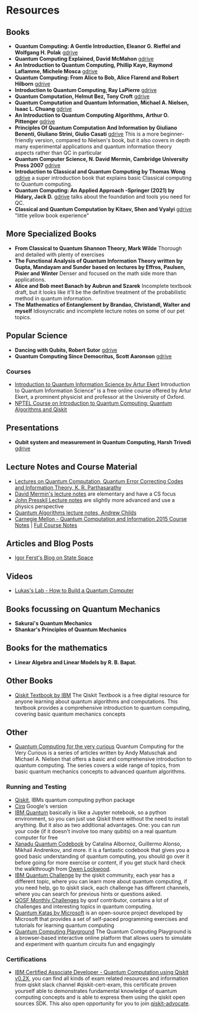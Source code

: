 # Resources

## Books
* **Quantum Computing: A Gentle Introduction, Eleanor G. Rieffel and Wolfgang H. Polak** [gdrive](https://drive.google.com/file/d/11I6w6WlGISlnUawouQzLZCT5r_DFQdpl/view?usp=drive_link)
* **Quantum Computing Explained, David McMahon** [gdrive](https://drive.google.com/file/d/1MfQkNf7F_SKvthIoWRu0Z6WXzWPf2e09/view?usp=drive_link)
* **An Introduction to Quantum Computing, Phillip Kaye, Raymond Laflamme, Michele Mosca** [gdrive](https://drive.google.com/file/d/1bThjMp9Ia796H3Zpwge5FpymBaKGsUfH/view?usp=drive_link)
* **Quantum Computing: From Alice to Bob, Alice Flarend and Robert Hilborn** [gdrive](https://drive.google.com/file/d/1BGsw5h7frncfrsQ9ZJQdfbR0a919623-/view?usp=drive_link)
* **Introduction to Quantum Computing, Ray LaPierre** [gdrive](https://drive.google.com/file/d/1fQSs4b_kv1JTULjYOag6nIUZh2O8XZY4/view?usp=drive_link)
* **Quantum Computation, Helmut Bez, Tony Croft** [gdrive](https://drive.google.com/file/d/13q01a5_762HS5-k01gNdbzUWhPYOHeLn/view?usp=drive_link)
* **Quantum Computation and Quantum Information, Michael A. Nielsen, Isaac L. Chuang** [gdrive](https://drive.google.com/file/d/19sczt6sHbE9Kdokkk6653lphdDkzTvHM/view?usp=drive_link)
* **An Introduction to Quantum Computing Algorithms, Arthur O. Pittenger** [gdrive](https://drive.google.com/file/d/1B3HScVBFhsVGjgIJtIo-cpvf5unQlpbb/view?usp=drive_link)
* **Principles Of Quantum Computation And Information by Giuliano Benenti, Giuliano Strini, Giulio Casati** [gdrive](https://drive.google.com/file/d/1rw_7z9fPHqUHMceGHSnojIlQQlHwmHi0/view?usp=drive_link) This is a more beginner-friendly version, compared to Nielsen's book, but it also covers in depth many experimental applications and quantum information theory aspects rather than QC in particular
* **Quantum Computer Science, N. David Mermin, Cambridge University Press 2007** [gdrive](https://drive.google.com/file/d/110YqOICSQmQOrqHZC68iwz3zr8u316tZ/view?usp=drive_link)
* **Introduction to Classical and Quantum Computing by Thomas Wong** [gdrive](https://drive.google.com/file/d/1CCZoKao3bLZak_A_RWvZq5nhcBhId1Bn/view?usp=drive_link)  a super introduction book that explains basic Classical computing to Quantum computing.
* **Quantum Computing: An Applied Approach -Springer (2021) by Hidary, Jack D.** [gdrive](https://drive.google.com/file/d/1itsLK62K6EoZauyMlxrrghFMCrTSZn-G/view?usp=drive_link) talks about the foundation and tools you need for QC.
* **Classical and Quantum Computation by Kitaev, Shen and Vyalyi** [gdrive](https://drive.google.com/file/d/1nXKgPD0-GjEkJ_PQ6vsn5HHEACy2WBOT/view?usp=drive_link) "little yellow book experience"

## More Specialized Books
* **From Classical to Quantum Shannon Theory, Mark Wilde** Thorough and detailed with plenty of exercises
* **The Functional Analysis of Quantum Information Theory written by Gupta, Mandayam and Sunder based on lectures by Effros, Paulsen, Pisier and Winter** Denser and focused on the math side more than applications.
* **Alice and Bob meet Banach by Aubrun and Szarek** Incomplete textbook draft, but it looks like it'll be the definitive treatment of the probabilistic method in quantum information.
* **The Mathematics of Entanglement by Brandao, Christandl, Walter and myself** Idiosyncratic and incomplete lecture notes on some of our pet topics.

## Popular Science
* **Dancing with Qubits, Robert Sutor** [gdrive](https://drive.google.com/file/d/1T9Iw5vR8IKcT21suxGx7q-K4Iy_x5Wyx/view?usp=drive_link)
* **Quantum Computing Since Democritus, Scott Aaronson** [gdrive](https://drive.google.com/file/d/1MNHmFXQ-Fq1hFREg1PzlEOml8z1R6KyI/view?usp=drive_link)

### Courses

* [Introduction to Quantum Information Science by Artur Ekert](https://www.arturekert.org/iqis) Introduction to Quantum Information Science” is a free online course offered by Artur Ekert, a prominent physicist and professor at the University of Oxford. 
* [NPTEL Course on Introduction to Quantum Computing: Quantum Algorithms and Qiskit](https://youtu.be/2SPjEA-4lKk)


## Presentations
* **Qubit system and measurement in Quantum Computing, Harsh Trivedi** [gdrive](https://drive.google.com/file/d/1F11b4QNZwfx_-KpL3y2b4heORlBNOIwr/view?usp=drive_link)

## Lecture Notes and Course Material

* [Lectures on Quantum Computation, Quantum Error Correcting Codes and Information Theory, K. R. Parthasarathy](https://static.cse.iitk.ac.in/users/ppk/notes/krp.pdf)
* [David Mermin's lecture notes](http://www.lassp.cornell.edu/mermin/qcomp/CS483.html) are elementary and have a CS focus 
* [John Presskil Lecture notes](http://www.theory.caltech.edu/~preskill/ph229/) are slightly more advanced and use a physics perspective
* [Quantum Algorithms lecture notes, Andrew Childs](http://www.cs.umd.edu/~amchilds/qa/qa.pdf)
* [Carnegie Mellon - Quantum Computation and Information 2015 Course Notes](https://www.cs.cmu.edu/~odonnell/quantum15/) | [Full Course Notes](https://www.cs.cmu.edu/~odonnell/quantum15/QuantumComputationScribeNotesByRyanODonnellAndJohnWright.pdf)

## Articles and Blog Posts
* [Igor Ferst's Blog on State Space](https://sirjosephporter.com/2022/02/14/state-space/)

## Videos
* [Lukas's Lab - How to Build a Quantum Computer](https://www.youtube.com/watch?v=N06hC1GL1ns)

## Books focussing on Quantum Mechanics

* **Sakurai's Quantum Mechanics**
* **Shankar's Principles of Quantum Mechanics**

## Books for the mathematics
* **Linear Algebra and Linear Models by R. B. Bapat.**

## Other Books
* [Qiskit Textbook by IBM](https://qiskit.org/textbook/preface.html) The Qiskit Textbook is a free digital resource for anyone learning about quantum algorithms and computations. This textbook provides a comprehensive introduction to quantum computing, covering basic quantum mechanics concepts

## Other
* [Quantum Computing for the very curious](https://quantum.country/qcvc) Quantum Computing for the Very Curious is a series of articles written by Andy Matuschak and Michael A. Nielsen that offers a basic and comprehensive introduction to quantum computing. The series covers a wide range of topics, from basic quantum mechanics concepts to advanced quantum algorithms.


### Running and Testing

* [Qiskit](https://qiskit.org/), IBMs quantum computing python package
* [Cirq](https://quantumai.google/cirq/tutorials) Google's version
* [IBM Quantum](https://quantum-computing.ibm.com/) basically is like a Jupyter notebook, so a python environment, so you can just use Qiskit there without the need to install anything. But it also as two additional advantages. One: you can run your code (if it doesn't involve too many qubits) on a real quantum computer for free
* [Xanadu Quantum Codebook](https://codebook.xanadu.ai/) by Catalina Albornoz, Guillermo Alonso, Mikhail Andrenkov, and more. it is a fantastic codebook that gives you a good basic understanding of quantum computing, you should go over it before going for more exercise or content, if you get stuck hard check the walkthrough from [Owen Lockwood](https://youtube.com/playlist?list=PL91jA61XuCIB-4giBW3Hs-We1FE-fUxPV).
* [IBM Quantum Challenge](https://github.com/search?q=org%3Aqiskit-community+quantum+challenge&type=repositories) by the qiskit community, each year has a different topic, where you can learn more about quantum computing, if you need help, go to qiskit slack, each challenge has different channels, where you can search for previous hints or questions asked.
* [QOSF Monthly Challenges](https://github.com/qosf/monthly-challenges) by qosf contributor, contains a lot of challenges and interesting topics in quantum computing.
* [Quantum Katas by Microsoft](https://learn.microsoft.com/en-us/azure/quantum/tutorial-qdk-intro-to-katas) is an open-source project developed by Microsoft that provides a set of self-paced programming exercises and tutorials for learning quantum computing
* [Quantum Computing Playground](https://www.quantumplayground.net/#/home) The Quantum Computing Playground is a browser-based interactive online platform that allows users to simulate and experiment with quantum circuits fun and engagingly

### Certifications

* [IBM Certified Associate Developer - Quantum Computation using Qiskit v0.2X](https://www.ibm.com/training/certification/C0010300), you can find all kinds of exam related resources and information from qiskit slack channel #qiskit-cert-exam, this certificate proven yourself able to demonstrates fundamental knowledge of quantum computing concepts and is able to express them using the qiskit open sources SDK. This also open opportunity for you to join [qiskit-advocate](https://qiskit.org/advocates/).

